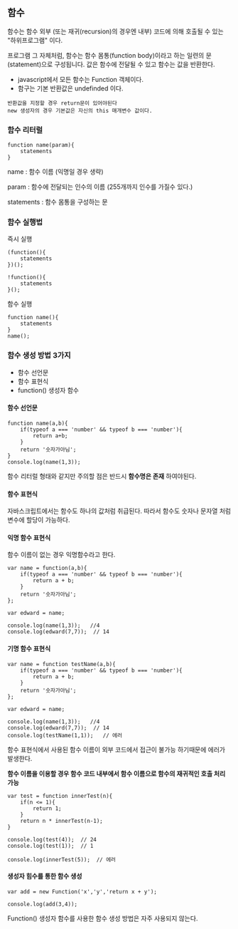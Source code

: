 ## 함수
함수는 함수 외부 (또는 재귀(recursion)의 경우엔 내부) 코드에 의해 호출될 수 있는 "하위프로그램" 이다. 

프로그램 그 자체처럼, 함수는 함수 몸통(function body)이라고 하는 일련의 문(statement)으로 구성됩니다. 값은 함수에 전달될 수 있고 함수는 값을 반환한다.

- javascript에서 모든 함수는 Function 객체이다.
- 함구는 기본 반환값은 undefinded 이다.

```
반환값을 지정할 경우 return문이 있어야된다
new 생성자의 경우 기본값은 자신의 this 매개변수 값이다.
```

### 함수 리터럴
```
function name(param){
	statements
}
```
name : 함수 이름 (익명일 경우 생략)

param : 함수에 전달되는 인수의 이름 (255개까지 인수를 가질수 있다.)

statements : 함수 몸통을 구성하는 문


### 함수 실행법
즉시 실행
```
(function(){	
	statements
})();
```
```
!function(){
	statements
}();
```
함수 실행
```
function name(){
	statements
}
name();
```

### 함수 생성 방법 3가지
- 함수 선언문
- 함수 표현식
- function() 생성자 함수



#### 함수 선언문
```
function name(a,b){
	if(typeof a === 'number' && typeof b === 'number'){
		return a+b;
	}
	return '숫자가아님';
}
console.log(name(1,3));

```
함수 리터럴 형태와 같지만 주의할 점은 반드시 **함수명은 존재** 하여야된다.


#### 함수 표현식

자바스크립트에서는 함수도 하나의 값처럼 취급된다. 따라서 함수도 숫자나 문자열 처럼 변수에 할당이 가능하다.

#### 익명 함수 표현식

함수 이름이 없는 경우 익명함수라고 한다.

```
var name = function(a,b){
	if(typeof a === 'number' && typeof b === 'number'){
		return a + b;
	}
	return '숫자가아님';
};

var edward = name;

console.log(name(1,3));   //4
console.log(edward(7,7));  // 14

```

#### 기명 함수 표현식

```
var name = function testName(a,b){
	if(typeof a === 'number' && typeof b === 'number'){
		return a + b;
	}
	return '숫자가아님';
};

var edward = name;

console.log(name(1,3));   //4
console.log(edward(7,7));  // 14
console.log(testName(1,1));   // 에러

```

함수 표현식에서 사용된 함수 이름이 외부 코드에서 접근이 불가능 하기때문에 에러가 발생한다.

**함수 이름을 이용할 경우 함수 코드 내부에서 함수 이름으로 함수의 재귀적인 호출 처리 가능**


```
var test = function innerTest(n){
	if(n <= 1){
		return 1;
	}
	return n * innerTest(n-1);
}

console.log(test(4));  // 24
console.log(test(1));  // 1

console.log(innerTest(5));  // 에러

```


#### 생성자 힘수를 통한 함수 생성

```
var add = new Function('x','y','return x + y');

console.log(add(3,4));
```

Function() 생성자 함수를 사용한 함수 생성 방법은 자주 사용되지 않는다.


